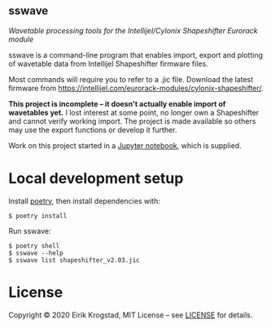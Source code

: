 sswave
------------

*Wavetable processing tools for the Intellijel/Cylonix Shapeshifter Eurorack module*

sswave is a command-line program that enables import, export and plotting of wavetable data from Intellijel Shapeshifter firmware files.

Most commands will require you to refer to a .jic file. Download the latest firmware from https://intellijel.com/eurorack-modules/cylonix-shapeshifter/.

**This project is incomplete – it doesn't actually enable import of wavetables yet.** I lost interest at some point, no longer own a Shapeshifter and cannot verify working import. The project is made available so others may use the export functions or develop it further.

Work on this project started in a [Jupyter notebook](https://github.com/tangram/sswave/blob/master/Shapeshifter%20avetable%20workbook.ipynb), which is supplied.


Local development setup
=======================

Install [poetry](https://python-poetry.org/), then install dependencies with:

    $ poetry install

Run sswave:

    $ poetry shell
    $ sswave --help
    $ sswave list shapeshifter_v2.03.jic


License
=======

Copyright © 2020 Eirik Krogstad, MIT License – see [LICENSE](https://github.com/tangram/sswave/blob/master/LICENSE) for details.
